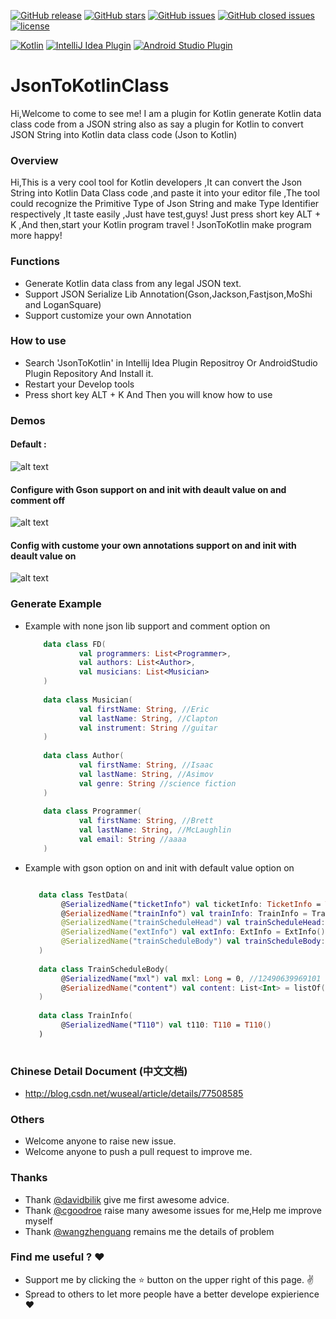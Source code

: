 [![GitHub release](https://img.shields.io/github/release/wuseal/JsonToKotlinClass.svg?style=flat)](https://github.com/wuseal/JsonToKotlinClass/releases)
[![GitHub stars](https://img.shields.io/github/stars/wuseal/JsonToKotlinClass.svg?style=social&label=Stars&style=plastic)](https://github.com/wuseal/JsonToKotlinClass/stargazers)
[![GitHub issues](https://img.shields.io/github/issues/wuseal/JsonToKotlinClass.svg)](https://github.com/wuseal/JsonToKotlinClass/issues)
[![GitHub closed issues](https://img.shields.io/github/issues-closed/wuseal/JsonToKotlinClass.svg)](https://github.com/wuseal/JsonToKotlinClass/issues?q=is%3Aissue+is%3Aclosed)
[![license](https://img.shields.io/github/license/wuseal/JsonToKotlinClass.svg)](https://github.com/wuseal/JsonToKotlinClass/blob/master/LICENSE)

[![Kotlin](https://img.shields.io/badge/%20language-Kotlin-red.svg)](https://kotlinlang.org/)
[![IntelliJ Idea Plugin](https://img.shields.io/badge/plugin-IntelliJ%20%20Idea-blue.svg)](https://plugins.jetbrains.com/plugin/9960-jsontokotlinclass)
[![Android Studio Plugin](https://img.shields.io/badge/plugin-AndroidStudio-green.svg)](
https://plugins.jetbrains.com/plugin/9960-jsontokotlinclass)

# JsonToKotlinClass

Hi,Welcome to come to see me!
I am a plugin for Kotlin generate Kotlin data class code from a JSON string
also as say a plugin for Kotlin to convert JSON String into Kotlin data class code (Json to Kotlin)

### Overview
Hi,This is a very cool tool for Kotlin developers ,It can convert the Json String into Kotlin Data Class code ,and paste it into your editor file ,The tool could recognize the Primitive Type of Json String and make Type Identifier respectively ,It taste easily ,Just have test,guys! Just press short key ALT + K ,And then,start your Kotlin program travel ! JsonToKotlin make program more happy!

### Functions
* Generate Kotlin data class from any legal JSON text.
* Support JSON Serialize Lib Annotation(Gson,Jackson,Fastjson,MoShi and LoganSquare)
* Support customize your own Annotation

### How to use
* Search 'JsonToKotlin' in Intellij Idea Plugin Repositroy Or AndroidStudio Plugin Repository And Install it.
* Restart your Develop tools 
* Press short key ALT + K And Then you will know how to use
### Demos
#### Default :
![alt text](https://plugins.jetbrains.com/files/9960/screenshot_17468.png)

#### Configure with Gson support on and init with deault value on and comment off
![alt text](https://plugins.jetbrains.com/files/9960/screenshot_17469.png)

#### Config with custome your own annotations support on and init with deault value on

![alt text](https://plugins.jetbrains.com/files/9960/screenshot_17470.png)

### Generate Example
* Example with none json lib support and comment option on

    ```kotlin
        data class FD(
                val programmers: List<Programmer>,
                val authors: List<Author>,
                val musicians: List<Musician>
        )
        
        data class Musician(
                val firstName: String, //Eric
                val lastName: String, //Clapton
                val instrument: String //guitar
        )
        
        data class Author(
                val firstName: String, //Isaac
                val lastName: String, //Asimov
                val genre: String //science fiction
        )
        
        data class Programmer(
                val firstName: String, //Brett
                val lastName: String, //McLaughlin
                val email: String //aaaa
        )

    ```
* Example with gson option on and init with default value option on

    ```kotlin
    
       data class TestData(
       		@SerializedName("ticketInfo") val ticketInfo: TicketInfo = TicketInfo(),
       		@SerializedName("trainInfo") val trainInfo: TrainInfo = TrainInfo(),
       		@SerializedName("trainScheduleHead") val trainScheduleHead: List<String> = listOf(),
       		@SerializedName("extInfo") val extInfo: ExtInfo = ExtInfo(),
       		@SerializedName("trainScheduleBody") val trainScheduleBody: List<TrainScheduleBody> = listOf()
       )
       
       data class TrainScheduleBody(
       		@SerializedName("mxl") val mxl: Long = 0, //12490639969101
       		@SerializedName("content") val content: List<Int> = listOf()
       )
       
       data class TrainInfo(
       		@SerializedName("T110") val t110: T110 = T110()
       )
     
  
    ```

### Chinese Detail Document (中文文档)
* http://blog.csdn.net/wuseal/article/details/77508585

### Others
* Welcome anyone to raise new issue.
* Welcome anyone to push a pull request to improve me.

### Thanks
* Thank [@davidbilik](https://github.com/davidbilik) give me first awesome advice.
* Thank [@cgoodroe](https://github.com/cgoodroe) raise many awesome issues for me,Help me improve myself
* Thank [@wangzhenguang](https://github.com/wangzhenguang) remains me the details of problem

### Find me useful ? :heart:
* Support me by clicking the :star: button on the upper right of this page. :v:
* Spread to others to let more people have a better develope expierience :heart:
